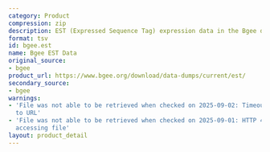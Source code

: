 ```yaml
---
category: Product
compression: zip
description: EST (Expressed Sequence Tag) expression data in the Bgee database
format: tsv
id: bgee.est
name: Bgee EST Data
original_source:
- bgee
product_url: https://www.bgee.org/download/data-dumps/current/est/
secondary_source:
- bgee
warnings:
- 'File was not able to be retrieved when checked on 2025-09-02: Timeout connecting
  to URL'
- 'File was not able to be retrieved when checked on 2025-09-01: HTTP 404 error when
  accessing file'
layout: product_detail
---
```

